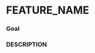 <!-- Add a name to your PR below -->
# FEATURE_NAME

### Goal
<!-- What is the goal of this Pull request -->
<!-- What do you want to achieve? -->


### DESCRIPTION

<!-- Enter a short description here -->
